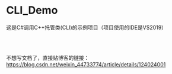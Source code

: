 # CLI_Demo
这是C#调用C++托管类(CLI)的示例项目（项目使用的IDE是VS2019）

<br>
<br>


不想写文档了，直接贴博客的链接：https://blog.csdn.net/weixin_44733774/article/details/124024001


